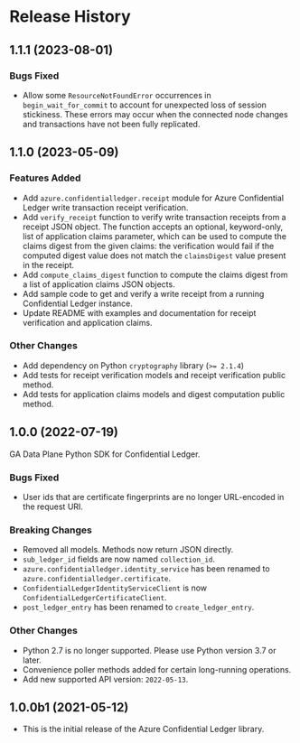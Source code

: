 # Release History

## 1.1.1 (2023-08-01)
### Bugs Fixed
- Allow some `ResourceNotFoundError` occurrences in `begin_wait_for_commit` to account for unexpected loss of session stickiness. These errors may occur when the connected node changes and transactions have not been fully replicated.

## 1.1.0 (2023-05-09)

### Features Added
- Add `azure.confidentialledger.receipt` module for Azure Confidential Ledger write transaction receipt verification.
- Add `verify_receipt` function to verify write transaction receipts from a receipt JSON object. The function accepts an optional, keyword-only, list of application claims parameter, which can be used to compute the claims digest from the given claims: the verification would fail if the computed digest value does not match the `claimsDigest` value present in the receipt.
- Add `compute_claims_digest` function to compute the claims digest from a list of application claims JSON objects. 
- Add sample code to get and verify a write receipt from a running Confidential Ledger instance.
- Update README with examples and documentation for receipt verification and application claims.

### Other Changes
- Add dependency on Python `cryptography` library (`>= 2.1.4`)
- Add tests for receipt verification models and receipt verification public method.
- Add tests for application claims models and digest computation public method.

## 1.0.0 (2022-07-19)

GA Data Plane Python SDK for Confidential Ledger.

### Bugs Fixed
- User ids that are certificate fingerprints are no longer URL-encoded in the request URI.

### Breaking Changes
- Removed all models. Methods now return JSON directly.
- `sub_ledger_id` fields are now named `collection_id`.
- `azure.confidentialledger.identity_service` has been renamed to `azure.confidentialledger.certificate`.
- `ConfidentialLedgerIdentityServiceClient` is now `ConfidentialLedgerCertificateClient`.
- `post_ledger_entry` has been renamed to `create_ledger_entry`.

### Other Changes
- Python 2.7 is no longer supported. Please use Python version 3.7 or later.
- Convenience poller methods added for certain long-running operations.
- Add new supported API version: `2022-05-13`.

## 1.0.0b1 (2021-05-12)

- This is the initial release of the Azure Confidential Ledger library.
